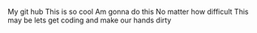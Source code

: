 My git hub
This is so cool
Am gonna do this
No matter how difficult
This may be
lets get coding and make our hands dirty